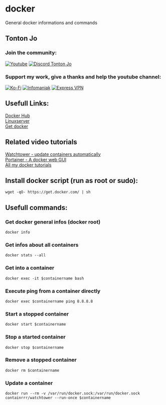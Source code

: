 # docker
General docker informations and commands

## Tonton Jo  
### Join the community:
[![Youtube](https://badgen.net/badge/Youtube/Subscribe)](http://youtube.com/channel/UCnED3K6K5FDUp-x_8rwpsZw?sub_confirmation=1)
[![Discord Tonton Jo](https://badgen.net/discord/members/h6UcpwfGuJ?label=Discord%20Tonton%20Jo%20&icon=discord)](https://discord.gg/h6UcpwfGuJ)
### Support my work, give a thanks and help the youtube channel:
[![Ko-Fi](https://badgen.net/badge/Buy%20me%20a%20Coffee/Link?icon=buymeacoffee)](https://ko-fi.com/tontonjo)
[![Infomaniak](https://badgen.net/badge/Infomaniak/Affiliated%20link?icon=K)](https://www.infomaniak.com/goto/fr/home?utm_term=6151f412daf35)
[![Express VPN](https://badgen.net/badge/Express%20VPN/Affiliated%20link?icon=K)](https://www.xvuslink.com/?a_fid=TontonJo)  
## Usefull Links: 
[Docker Hub](https://hub.docker.com/)  
[Linuxserver](https://fleet.linuxserver.io/)  
[Get docker](https://github.com/docker/docker-install)  

## Related video tutorials
[Watchtower - update containers automatically](https://www.youtube.com/watch?v=EqEA8W4lKpo)  
[Portainer - A docker web GUI](https://www.youtube.com/watch?v=ccHhQJUcO2U)  
[All my docker tutorials](https://www.youtube.com/playlist?list=PLU73OWQhDzsSyobL6E7McIGKYdR_hV6vR)  


## Install docker script (run as root or sudo):
```shell
wget -qO- https://get.docker.com/ | sh
```

## Usefull commands:
### Get docker general infos (docker root)
```shell
docker info
```
### Get infos about all containers
```shell
docker stats --all
```
### Get into a container
```shell
docker exec -it $containername bash
```
### Execute ping from a container directly
```shell
docker exec $containername ping 8.8.8.8
```
### Start a stopped container
```shell
docker start $containername
```
### Stop a started container
```shell
docker stop $containername
```
### Remove a stopped container
```shell
docker rm $containername
```
### Update a container
```shell
docker run --rm -v /var/run/docker.sock:/var/run/docker.sock containrrr/watchtower --run-once $containername
```
